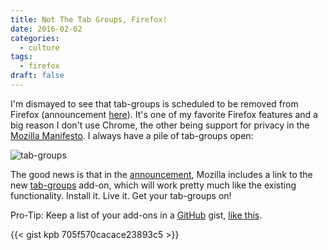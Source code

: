 ```yaml
---
title: Not The Tab Groups, Firefox!
date: 2016-02-02
categories:
  - culture
tags:
  - firefox
draft: false
---
```


I'm dismayed to see that tab-groups is scheduled to be removed from Firefox<!--more--> (announcement
[here](https://support.mozilla.org/en-US/kb/tab-groups-removal)). It's one of my favorite Firefox features and a big
reason I don't use Chrome, the other being support for privacy in the [Mozilla
Manifesto](https://www.mozilla.org/en-US/about/manifesto/). I always have a pile of tab-groups open:


![tab-groups](/image/tab-groups-768x355.png)

The good news is that in the [announcement](https://support.mozilla.org/en-US/kb/tab-groups-removal), Mozilla includes a
link to the new [tab-groups](https://addons.mozilla.org/en-US/firefox/addon/tab-groups-panorama/) add-on, which will
work pretty much like the existing functionality. Install it. Live it. Get your tab-groups on!


Pro-Tip: Keep a list of your add-ons in a [GitHub](https://github.com/) gist, [like
this](https://gist.github.com/kpb/705f570cacace23893c5).

{{< gist kpb 705f570cacace23893c5 >}}
